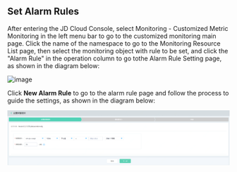## Set Alarm Rules

After entering the JD Cloud Console, select Monitoring - Customized Metric Monitoring in the left menu bar to go to the customized monitoring main page. Click the name of the namespace to go to the Monitoring Resource List page, then select the monitoring object with rule to be set, and click the "Alarm Rule" in the operation column to go tothe Alarm Rule Setting page, as shown in the diagram below:

![image](https://raw.githubusercontent.com/jdcloudcom/cn/edit/image/Cloud-Monitor/4.%E6%8A%A5%E8%AD%A6%E8%A7%84%E5%88%99%E9%A1%B5%E9%9D%A2.png)

Click **New Alarm Rule** to go to the alarm rule page and follow the process to guide the settings, as shown in the diagram below:

![image](https://raw.githubusercontent.com/jdcloudcom/cn/Monitoring-cn/image/Cloud-Monitor/%E8%87%AA%E5%AE%9A%E4%B9%89%E7%9B%91%E6%8E%A7%E6%8A%A5%E8%AD%A6%E8%A7%84%E5%88%99.png)
